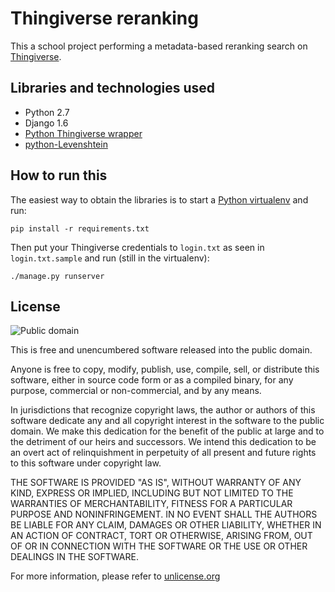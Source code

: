 Thingiverse reranking
=====================

This a school project performing a metadata-based reranking search on [Thingiverse](http://www.thingiverse.com/).

Libraries and technologies used
-------------------------------

 * Python 2.7
 * Django 1.6
 * [Python Thingiverse wrapper](https://github.com/hroncok/thingiverse)
 * [python-Levenshtein](https://pypi.python.org/pypi/python-Levenshtein/)

How to run this
---------------

The easiest way to obtain the libraries is to start a [Python virtualenv](http://docs.python-guide.org/en/latest/dev/virtualenvs/) and run:

    pip install -r requirements.txt

Then put your Thingiverse credentials to `login.txt` as seen in `login.txt.sample` and run (still in the virtualenv):

    ./manage.py runserver

License
-------

![Public domain](http://mirrors.creativecommons.org/presskit/buttons/88x31/png/publicdomain.png)

This is free and unencumbered software released into the public domain.

Anyone is free to copy, modify, publish, use, compile, sell, or
distribute this software, either in source code form or as a compiled
binary, for any purpose, commercial or non-commercial, and by any
means.

In jurisdictions that recognize copyright laws, the author or authors
of this software dedicate any and all copyright interest in the
software to the public domain. We make this dedication for the benefit
of the public at large and to the detriment of our heirs and
successors. We intend this dedication to be an overt act of
relinquishment in perpetuity of all present and future rights to this
software under copyright law.

THE SOFTWARE IS PROVIDED "AS IS", WITHOUT WARRANTY OF ANY KIND,
EXPRESS OR IMPLIED, INCLUDING BUT NOT LIMITED TO THE WARRANTIES OF
MERCHANTABILITY, FITNESS FOR A PARTICULAR PURPOSE AND NONINFRINGEMENT.
IN NO EVENT SHALL THE AUTHORS BE LIABLE FOR ANY CLAIM, DAMAGES OR
OTHER LIABILITY, WHETHER IN AN ACTION OF CONTRACT, TORT OR OTHERWISE,
ARISING FROM, OUT OF OR IN CONNECTION WITH THE SOFTWARE OR THE USE OR
OTHER DEALINGS IN THE SOFTWARE.

For more information, please refer to [unlicense.org](http://unlicense.org/)
